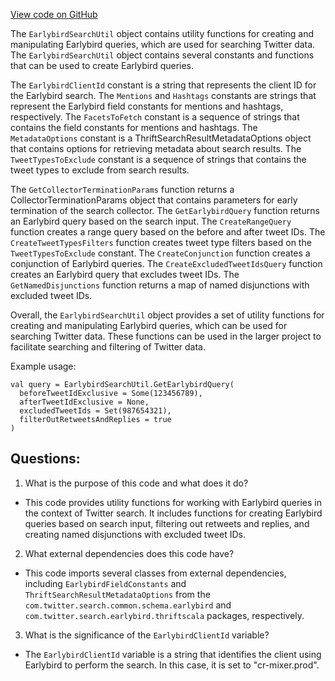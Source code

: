 [View code on GitHub](https://github.com/misbahsy/the-algorithm/cr-mixer/server/src/main/scala/com/twitter/cr_mixer/util/EarlybirdSearchUtil.scala)

The `EarlybirdSearchUtil` object contains utility functions for creating and manipulating Earlybird queries, which are used for searching Twitter data. The `EarlybirdSearchUtil` object contains several constants and functions that can be used to create Earlybird queries. 

The `EarlybirdClientId` constant is a string that represents the client ID for the Earlybird search. The `Mentions` and `Hashtags` constants are strings that represent the Earlybird field constants for mentions and hashtags, respectively. The `FacetsToFetch` constant is a sequence of strings that contains the field constants for mentions and hashtags. The `MetadataOptions` constant is a ThriftSearchResultMetadataOptions object that contains options for retrieving metadata about search results. The `TweetTypesToExclude` constant is a sequence of strings that contains the tweet types to exclude from search results.

The `GetCollectorTerminationParams` function returns a CollectorTerminationParams object that contains parameters for early termination of the search collector. The `GetEarlybirdQuery` function returns an Earlybird query based on the search input. The `CreateRangeQuery` function creates a range query based on the before and after tweet IDs. The `CreateTweetTypesFilters` function creates tweet type filters based on the `TweetTypesToExclude` constant. The `CreateConjunction` function creates a conjunction of Earlybird queries. The `CreateExcludedTweetIdsQuery` function creates an Earlybird query that excludes tweet IDs. The `GetNamedDisjunctions` function returns a map of named disjunctions with excluded tweet IDs.

Overall, the `EarlybirdSearchUtil` object provides a set of utility functions for creating and manipulating Earlybird queries, which can be used for searching Twitter data. These functions can be used in the larger project to facilitate searching and filtering of Twitter data. 

Example usage:

```
val query = EarlybirdSearchUtil.GetEarlybirdQuery(
  beforeTweetIdExclusive = Some(123456789),
  afterTweetIdExclusive = None,
  excludedTweetIds = Set(987654321),
  filterOutRetweetsAndReplies = true
)
```
## Questions: 
 1. What is the purpose of this code and what does it do?
- This code provides utility functions for working with Earlybird queries in the context of Twitter search. It includes functions for creating Earlybird queries based on search input, filtering out retweets and replies, and creating named disjunctions with excluded tweet IDs.

2. What external dependencies does this code have?
- This code imports several classes from external dependencies, including `EarlybirdFieldConstants` and `ThriftSearchResultMetadataOptions` from the `com.twitter.search.common.schema.earlybird` and `com.twitter.search.earlybird.thriftscala` packages, respectively.

3. What is the significance of the `EarlybirdClientId` variable?
- The `EarlybirdClientId` variable is a string that identifies the client using Earlybird to perform the search. In this case, it is set to "cr-mixer.prod".